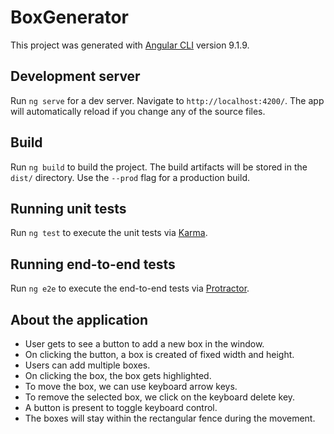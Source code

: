 # BoxGenerator

This project was generated with [Angular CLI](https://github.com/angular/angular-cli) version 9.1.9.

## Development server

Run `ng serve` for a dev server. Navigate to `http://localhost:4200/`. The app will automatically reload if you change any of the source files.


## Build

Run `ng build` to build the project. The build artifacts will be stored in the `dist/` directory. Use the `--prod` flag for a production build.

## Running unit tests

Run `ng test` to execute the unit tests via [Karma](https://karma-runner.github.io).

## Running end-to-end tests

Run `ng e2e` to execute the end-to-end tests via [Protractor](http://www.protractortest.org/).

## About the application
- User gets to see a button to add a new box in the window.
- On clicking the button, a box is created of fixed width and height.
- Users can add multiple boxes.
- On clicking the box, the box gets highlighted.
- To move the box, we can use keyboard arrow keys.
- To remove the selected box, we click on the keyboard delete key.
- A button is present to toggle keyboard control.
- The boxes will stay within the rectangular fence during the movement.